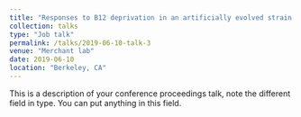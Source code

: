 ```yaml
---
title: "Responses to B12 deprivation in an artificially evolved strain of Chlamydomonas"
collection: talks
type: "Job talk"
permalink: /talks/2019-06-10-talk-3
venue: "Merchant lab"
date: 2019-06-10
location: "Berkeley, CA"
---
```


This is a description of your conference proceedings talk, note the different field in type. You can put anything in this field.
